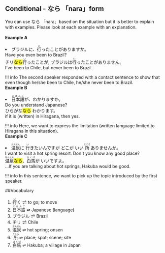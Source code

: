 
## Conditional - なら 「nara」form 
You can use なら 「nara」based on the situation but it is better to explain with examples. Please look at each example with an explanation.<br><br><b>Example A</b><br><div class="grid-container"><div class="grid-item"> <li> ブラジルに、<ruby>行<rp>（</rp><rt>い</rt><rp>）</rp></ruby>ったことがありますか。 </li> </div><div class="grid-item"> Have you even been to Brazil? </div><div class="grid-item"> チリ<mark class="light_green">なら</mark><ruby>行<rp>（</rp><rt>い</rt><rp>）</rp></ruby>ったことが, ブラジルは<ruby>行<rp>（</rp><rt>い</rt><rp>）</rp></ruby>ったことがありません。 </div><div class="grid-item"> I've been to Chile, but never been to Brazil. </div></div>

!!! info 
 	 The second speaker responded with a contact sentence to show that even though he/she been to Chile, he/she never been to Brazil. 
<br><b>Example B</b><br><div class="grid-container"><div class="grid-item"> <li> <ruby>日本語<rp>（</rp><rt>にほんご</rt><rp>）</rp></ruby>が、わかりますか。 </li> </div><div class="grid-item"> Do you understand Japanese? </div><div class="grid-item"> ひらがな<mark class="light_green">なら</mark> わかります。 </div><div class="grid-item"> if it is (written) in Hiragana, then yes. </div></div>

!!! info 
 	 Here, we want to express the limitation (written language limited to Hiragana in this situation).
<br><b>Example C</b><br><div class="grid-container"><div class="grid-item"> <li> <ruby>温泉<rp>（</rp><rt>おんせん</rt><rp>）</rp></ruby>に <ruby>行<rp>（</rp><rt>い</rt><rp>）</rp></ruby>きたいんですが どこが いい <ruby>所<rp>（</rp><rt>ところ</rt><rp>）</rp></ruby> ありませんか。 </li> </div><div class="grid-item"> I want to visit a hot spring resort. Don't you know any good place? </div><div class="grid-item"> <ruby>温泉<rp>（</rp><rt>おんせん</rt><rp>）</rp></ruby><mark class="light_green">なら</mark>、<ruby>白馬<rp>（</rp><rt>はくば</rt><rp>）</rp></ruby>が いいですよ。 </div><div class="grid-item"> ...If you are talking about hot springs, Hakuba would be good. </div></div>

!!! info 
 	 In this sentence, we want to pick up the topic introduced by the first speaker.

##Vocabulary
<ol><li><ruby>行<rp>（</rp><rt>い</rt><rp>）</rp></ruby>く  ⇌  to go; to move</li><li><ruby>日本語<rp>（</rp><rt>にほんご</rt><rp>）</rp></ruby>  ⇌  Japanese (language)​</li><li>ブラジル  ⇌  Brazil​</li><li>チリ  ⇌  Chile</li><li><ruby>温泉<rp>（</rp><rt>おんせん</rt><rp>）</rp></ruby>  ⇌  hot spring; onsen</li><li><ruby>所<rp>（</rp><rt>ところ</rt><rp>）</rp></ruby>  ⇌  place; spot; scene; site</li><li><ruby>白馬<rp>（</rp><rt>はくば</rt><rp>）</rp></ruby>  ⇌  Hakuba; a village in Japan</li></ol>